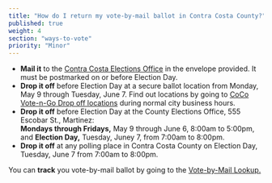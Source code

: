 ```yaml
---
title: "How do I return my vote-by-mail ballot in Contra Costa County?"
published: true
weight: 4
section: "ways-to-vote"
priority: "Minor"
---
```


- **Mail it** to the [Contra Costa Elections Office](#section-election-office-contact) in the envelope provided. It must be postmarked on or before Election Day.  
- **Drop it off** before Election Day at a secure ballot location from Monday, May 9 through Tuesday, June 7. Find out locations by going to [CoCo Vote-n-Go Drop off locations](http://www.cocovote.us/current-election/current_archive/coco-vote-n-go-drop-off-locations/#Locations) during normal city business hours.  
- **Drop it off** before Election Day at the County Elections Office, 555 Escobar St., Martinez:  
  **Mondays through Fridays,** May 9 through June 6, 8:00am to 5:00pm, and
  **Election Day,** Tuesday, Juney 7, from 7:00am to 8:00pm.  
- **Drop it off** at any polling place in Contra Costa County on Election Day, Tuesday, June 7 from 7:00am to 8:00pm.  

You can **track** you vote-by-mail ballot by going to the [Vote-by-Mail Lookup.](http://www.cocovote.us/current-election/status-of-my-vote-by-mail-ballot/#VotebyMailBallotSearch)  
